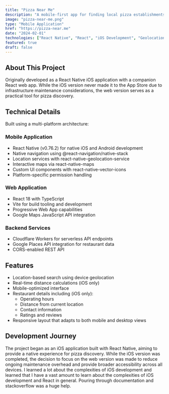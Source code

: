 ```yaml
---
title: "Pizza Near Me"
description: "A mobile-first app for finding local pizza establishments"
image: "pizza-near-me.png"
type: "Mobile Application"
href: "https://pizza-near.me"
date: "2024-02-01"
technologies: ["React Native", "React", "iOS Development", "Geolocation API", "Google Places API"]
featured: true
draft: false
---
```


## About This Project

Originally developed as a React Native iOS application with a companion React web app. While the iOS version never made it to the App Store due to infrastructure maintenance considerations, the web version serves as a practical tool for pizza discovery.

## Technical Details

Built using a multi-platform architecture:

### Mobile Application

- React Native (v0.76.2) for native iOS and Android development
- Native navigation using @react-navigation/native-stack
- Location services with react-native-geolocation-service
- Interactive maps via react-native-maps
- Custom UI components with react-native-vector-icons
- Platform-specific permission handling

### Web Application

- React 18 with TypeScript
- Vite for build tooling and development
- Progressive Web App capabilities
- Google Maps JavaScript API integration

### Backend Services

- Cloudflare Workers for serverless API endpoints
- Google Places API integration for restaurant data
- CORS-enabled REST API

## Features

- Location-based search using device geolocation
- Real-time distance calculations (iOS only)
- Mobile-optimized interface
- Restaurant details including (iOS only):
  - Operating hours
  - Distance from current location
  - Contact information
  - Ratings and reviews
- Responsive layout that adapts to both mobile and desktop views

## Development Journey

The project began as an iOS application built with React Native, aiming to provide a native experience for pizza discovery. While the iOS version was completed, the decision to focus on the web version was made to reduce ongoing maintenance overhead and provide broader accessibility across all devices. I learned a lot about the complexities of iOS development and learned that I have a vast amount to learn about the complexities of iOS development and React in general. Pouring through documentation and stackoverflow was a huge help.
